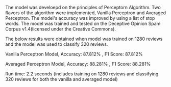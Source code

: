 The model was develoepd on the principles of Perceptorn Algorithm.
Two flavors of the algorithm were implemented, Vanilla Perceptron and Averaged Perceptron. 
The model's accuracy was improved by using a list of stop words. 
The model was trained and tested on the Deceptive Opinion Spam Corpus v1.4(licensed under the Creative Commons).

The below results were obtained when model was trained on 1280 reviews and the model was used to classify 320 reviews.

Vanilla Perceptron Model,
Accuracy: 87.812% , 
F1 Score: 87.812% 

Averaged Perceptron Model,
Accuracy: 88.281% , 
F1 Score: 88.281%

Run time: 2.2 seconds (includes training on 1280 reviews and classifying 320 reviews for both the vanilla and averaged model) 
